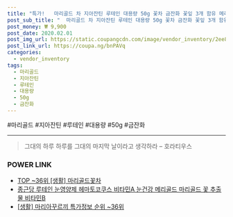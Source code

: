 ```yaml
--- 
title: "특가!   마리골드 차 지아잔틴 루테인 대용량 50g 꽃차 금잔화 꽃잎 3개 함유 메리골드..." 
post_sub_title: "  마리골드 차 지아잔틴 루테인 대용량 50g 꽃차 금잔화 꽃잎 3개 함유 메리골드 꽃 효능 이집트산" 
post_money: ₩ 9,900 
post_date: 2020.02.01 
post_img_url: https://static.coupangcdn.com/image/vendor_inventory/2ee8/6e6e85002b1b8d8661853068ea7ff88fd06554ed1e4aff8dbc14540b98d0.jpg 
post_link_url: https://coupa.ng/bnPAVq 
categories: 
  - vendor_inventory 
tags: 
  - 마리골드 
  - 지아잔틴 
  - 루테인 
  - 대용량 
  - 50g 
  - 금잔화 
--- 
```

  #마리골드 #지아잔틴 #루테인 #대용량 #50g #금잔화 
<hr> 

> 그대의 하루 하루를 그대의 마지막 날이라고 생각하라 – 호라티우스 


### POWER LINK

* <a href="https://blog.naver.com/an0733/221792297767" target="_blank"> TOP ~36위 [생활] 마리골드꽃차</a>
* <a href="https://blog.naver.com/fasyy4321/221789822250" target="_blank">종근당 루테인 눈영양제 헤마토코쿠스 비타민A 눈건강 메리골드 마리골드 꽃 추출물 비타민B </a>
* <a href="https://blog.naver.com/sakai111/221779979874" target="_blank"> [생활] 마리아꾸르끼 특가정보 순위 ~36위</a>
